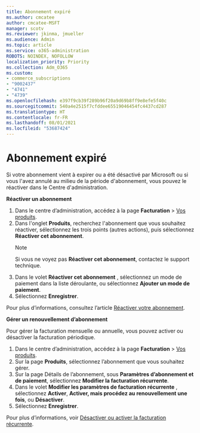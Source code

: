 ```yaml
---
title: Abonnement expiré
ms.author: cmcatee
author: cmcatee-MSFT
manager: scotv
ms.reviewer: jkinma, jmueller
ms.audience: Admin
ms.topic: article
ms.service: o365-administration
ROBOTS: NOINDEX, NOFOLLOW
localization_priority: Priority
ms.collection: Adm_O365
ms.custom:
- commerce_subscriptions
- "9002437"
- "4741"
- "4739"
ms.openlocfilehash: e397f9cb39f289b96f20a9d69b8ff9e8efe5f40c
ms.sourcegitcommit: 540a4e2515f7cfddee65519046454fc4437cd287
ms.translationtype: HT
ms.contentlocale: fr-FR
ms.lasthandoff: 08/01/2021
ms.locfileid: "53687424"
---
```

# <a name="subscription-expired"></a>Abonnement expiré

Si votre abonnement vient à expirer ou a été désactivé par Microsoft ou si vous l'avez annulé au milieu de la période d'abonnement, vous pouvez le réactiver dans le Centre d'administration.

**Réactiver un abonnement**

1. Dans le centre d’administration, accédez à la page **Facturation** > [Vos produits](https://go.microsoft.com/fwlink/p/?linkid=842054).
2. Dans l'onglet **Produits**, recherchez l'abonnement que vous souhaitez réactiver, sélectionnez les trois points (autres actions), puis sélectionnez **Réactiver cet abonnement**.
    > [!NOTE]
    > Si vous ne voyez pas **Réactiver cet abonnement**, contactez le support technique.
3. Dans le volet **Réactiver cet abonnement** , sélectionnez un mode de paiement dans la liste déroulante, ou sélectionnez **Ajouter un mode de paiement**.
4. Sélectionnez **Enregistrer**.

Pour plus d’informations, consultez l’article [Réactiver votre abonnement](/microsoft-365/commerce/subscriptions/reactivate-your-subscription).

**Gérer un renouvellement d’abonnement**

Pour gérer la facturation mensuelle ou annuelle, vous pouvez activer ou désactiver la facturation périodique.

1. Dans le centre d’administration, accédez à la page **Facturation** > [Vos produits](https://go.microsoft.com/fwlink/p/?linkid=842054).
2. Sur la page **Produits**, sélectionnez l’abonnement que vous souhaitez gérer.
3. Sur la page Détails de l’abonnement, sous **Paramètres d’abonnement et de paiement**, sélectionnez **Modifier la facturation récurrente**.
4. Dans le volet **Modifier les paramètres de facturation récurrente** , sélectionnez **Activer**, **Activer, mais procédez au renouvellement une fois**, ou **Désactiver**.
5. Sélectionnez **Enregistrer**.

Pour plus d’informations, voir [Désactiver ou activer la facturation récurrente](/microsoft-365/commerce/subscriptions/renew-your-subscription#turn-recurring-billing-off-or-on).